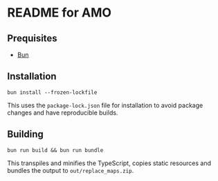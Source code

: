 # README for AMO

## Prequisites

- [Bun](https://bun.sh/)

## Installation

```shell
bun install --frozen-lockfile
```

This uses the `package-lock.json` file for installation to avoid package changes and have reproducible builds.

## Building

```shell
bun run build && bun run bundle
```

This transpiles and minifies the TypeScript, copies static resources and bundles the output to `out/replace_maps.zip`.
